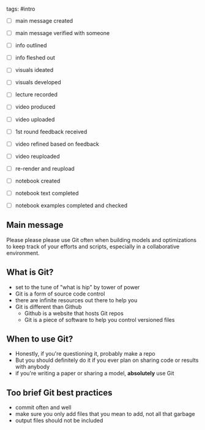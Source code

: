 tags: #intro

- [ ] main message created
- [ ] main message verified with someone
- [ ] info outlined
- [ ] info fleshed out
- [ ] visuals ideated
- [ ] visuals developed
- [ ] lecture recorded
- [ ] video produced
- [ ] video uploaded
- [ ] 1st round feedback received
- [ ] video refined based on feedback
- [ ] video reuploaded
- [ ] re-render and reupload

- [ ] notebook created
- [ ] notebook text completed
- [ ] notebook examples completed and checked

## Main message
Please please please use Git often when building models and optimizations to keep track of your efforts and scripts, especially in a collaborative environment.

## What is Git?
- set to the tune of "what is hip" by tower of power
- Git is a form of source code control
- there are infinite resources out there to help you
- Git is different than Github
	- Github is a website that hosts Git repos
	- Git is a piece of software to help you control versioned files

## When to use Git?
- Honestly, if you're questioning it, probably make a repo
- But you should definitely do it if you ever plan on sharing code or results with anybody
- if you're writing a paper or sharing a model, **absolutely** use Git

## Too brief Git best practices
- commit often and well
- make sure you only add files that you mean to add, not all that garbage
- output files should not be included